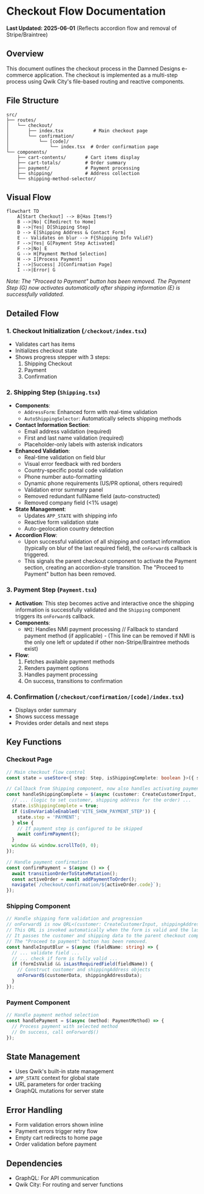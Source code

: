 # Checkout Flow Documentation

**Last Updated: 2025-06-01** (Reflects accordion flow and removal of Stripe/Braintree)

## Overview
This document outlines the checkout process in the Damned Designs e-commerce application. The checkout is implemented as a multi-step process using Qwik City's file-based routing and reactive components.

## File Structure
```
src/
├── routes/
│   └── checkout/
│       ├── index.tsx           # Main checkout page
│       └── confirmation/
│           └── [code]/
│               └── index.tsx  # Order confirmation page
└── components/
    ├── cart-contents/       # Cart items display
    ├── cart-totals/         # Order summary
    ├── payment/             # Payment processing
    ├── shipping/            # Address collection
    └── shipping-method-selector/
```

## Visual Flow

```mermaid
flowchart TD
    A[Start Checkout] --> B{Has Items?}
    B -->|No| C[Redirect to Home]
    B -->|Yes| D[Shipping Step]
    D --> E[Shipping Address & Contact Form]
    E -- Validates on blur --> F{Shipping Info Valid?}
    F -->|Yes| G[Payment Step Activated]
    F -->|No| E
    G --> H[Payment Method Selection]
    H --> I[Process Payment]
    I -->|Success| J[Confirmation Page]
    I -->|Error| G
```
*Note: The "Proceed to Payment" button has been removed. The Payment Step (G) now activates automatically after shipping information (E) is successfully validated.*

## Detailed Flow

### 1. Checkout Initialization (`/checkout/index.tsx`)
- Validates cart has items
- Initializes checkout state
- Shows progress stepper with 3 steps:
  1. Shipping Checkout
  2. Payment
  3. Confirmation

### 2. Shipping Step (`Shipping.tsx`)
- **Components**:
  - `AddressForm`: Enhanced form with real-time validation
  - `AutoShippingSelector`: Automatically selects shipping methods
- **Contact Information Section**:
  - Email address validation (required)
  - First and last name validation (required)
  - Placeholder-only labels with asterisk indicators
- **Enhanced Validation**:
  - Real-time validation on field blur
  - Visual error feedback with red borders
  - Country-specific postal code validation
  - Phone number auto-formatting
  - Dynamic phone requirements (US/PR optional, others required)
  - Validation error summary panel
  - Removed redundant fullName field (auto-constructed)
  - Removed company field (<1% usage)
- **State Management**:
  - Updates `APP_STATE` with shipping info
  - Reactive form validation state
  - Auto-geolocation country detection
- **Accordion Flow**:
  - Upon successful validation of all shipping and contact information (typically on blur of the last required field), the `onForward$` callback is triggered.
  - This signals the parent checkout component to activate the Payment section, creating an accordion-style transition. The "Proceed to Payment" button has been removed.

### 3. Payment Step (`Payment.tsx`)
- **Activation**: This step becomes active and interactive once the shipping information is successfully validated and the `Shipping` component triggers its `onForward$` callback.
- **Components**:
  - `NMI`: Handles NMI payment processing
  // Fallback to standard payment method (if applicable) - (This line can be removed if NMI is the only one left or updated if other non-Stripe/Braintree methods exist)
- **Flow**:
  1. Fetches available payment methods
  2. Renders payment options
  3. Handles payment processing
  4. On success, transitions to confirmation

### 4. Confirmation (`/checkout/confirmation/[code]/index.tsx`)
- Displays order summary
- Shows success message
- Provides order details and next steps

## Key Functions

### Checkout Page
```typescript
// Main checkout flow control
const state = useStore<{ step: Step, isShippingComplete: boolean }>({ step: 'SHIPPING', isShippingComplete: false });

// Callback from Shipping component, now also handles activating payment section
const handleShippingComplete = $(async (customer: CreateCustomerInput, shippingAddress: CreateAddressInput) => {
  // ... (logic to set customer, shipping address for the order) ...
  state.isShippingComplete = true;
  if (isEnvVariableEnabled('VITE_SHOW_PAYMENT_STEP')) {
    state.step = 'PAYMENT';
  } else {
    // If payment step is configured to be skipped
    await confirmPayment(); 
  }
  window && window.scrollTo(0, 0);
});

// Handle payment confirmation
const confirmPayment = $(async () => {
  await transitionOrderToStateMutation();
  const activeOrder = await addPaymentToOrder();
  navigate(`/checkout/confirmation/${activeOrder.code}`);
});
```

### Shipping Component
```typescript
// Handle shipping form validation and progression
// onForward$ is now QRL<(customer: CreateCustomerInput, shippingAddress: CreateAddressInput) => void>
// This QRL is invoked automatically when the form is valid and the last relevant input field loses focus.
// It passes the customer and shipping data to the parent checkout component.
// The "Proceed to payment" button has been removed.
const handleInputBlur = $(async (fieldName: string) => {
  // ... validate field ...
  // ... check if form is fully valid ...
  if (formIsValid && isLastRequiredField(fieldName)) {
    // Construct customer and shippingAddress objects
    onForward$(customerData, shippingAddressData);
  }
});
```

### Payment Component
```typescript
// Handle payment method selection
const handlePayment = $(async (method: PaymentMethod) => {
  // Process payment with selected method
  // On success, call onForward$()
});
```

## State Management
- Uses Qwik's built-in state management
- `APP_STATE` context for global state
- URL parameters for order tracking
- GraphQL mutations for server state

## Error Handling
- Form validation errors shown inline
- Payment errors trigger retry flow
- Empty cart redirects to home page
- Order validation before payment

## Dependencies
- GraphQL: For API communication
- Qwik City: For routing and server functions
<!-- - @stripe/stripe-js: For Stripe payments -->
<!-- - braintree-web: For Braintree payments -->
